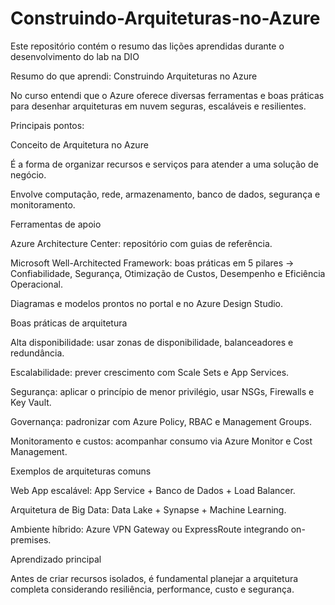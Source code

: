 # Construindo-Arquiteturas-no-Azure
Este repositório contém o resumo das lições aprendidas durante o desenvolvimento do lab na DIO

Resumo do que aprendi: Construindo Arquiteturas no Azure

No curso entendi que o Azure oferece diversas ferramentas e boas práticas para desenhar arquiteturas em nuvem seguras, escaláveis e resilientes.

Principais pontos:

Conceito de Arquitetura no Azure

É a forma de organizar recursos e serviços para atender a uma solução de negócio.

Envolve computação, rede, armazenamento, banco de dados, segurança e monitoramento.

Ferramentas de apoio

Azure Architecture Center: repositório com guias de referência.

Microsoft Well-Architected Framework: boas práticas em 5 pilares → Confiabilidade, Segurança, Otimização de Custos, Desempenho e Eficiência Operacional.

Diagramas e modelos prontos no portal e no Azure Design Studio.

Boas práticas de arquitetura

Alta disponibilidade: usar zonas de disponibilidade, balanceadores e redundância.

Escalabilidade: prever crescimento com Scale Sets e App Services.

Segurança: aplicar o princípio de menor privilégio, usar NSGs, Firewalls e Key Vault.

Governança: padronizar com Azure Policy, RBAC e Management Groups.

Monitoramento e custos: acompanhar consumo via Azure Monitor e Cost Management.

Exemplos de arquiteturas comuns

Web App escalável: App Service + Banco de Dados + Load Balancer.

Arquitetura de Big Data: Data Lake + Synapse + Machine Learning.

Ambiente híbrido: Azure VPN Gateway ou ExpressRoute integrando on-premises.

Aprendizado principal

Antes de criar recursos isolados, é fundamental planejar a arquitetura completa considerando resiliência, performance, custo e segurança.
